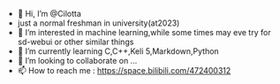 - 👋 Hi, I’m @Cilotta
- just a normal freshman in university(at2023)
- 👀 I’m interested in machine learning,while some times may eve try for sd-webui or other similar things
- 🌱 I’m currently learning C,C++,Keli 5,Markdown,Python
- 💞️ I’m looking to collaborate on ...
- 📫 How to reach me : https://space.bilibili.com/472400312

<!---
Cilotta/Cilotta is a ✨ special ✨ repository because its `README.md` (this file) appears on your GitHub profile.
You can click the Preview link to take a look at your changes.
--->
